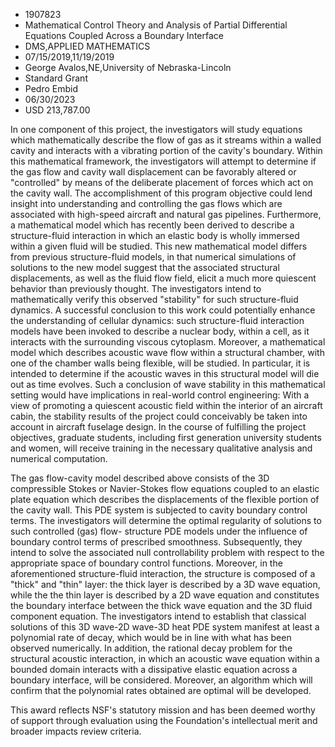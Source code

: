 
* 1907823
* Mathematical Control Theory and Analysis of Partial Differential Equations Coupled Across a Boundary Interface
* DMS,APPLIED MATHEMATICS
* 07/15/2019,11/19/2019
* George Avalos,NE,University of Nebraska-Lincoln
* Standard Grant
* Pedro Embid
* 06/30/2023
* USD 213,787.00

In one component of this project, the investigators will study equations which
mathematically describe the flow of gas as it streams within a walled cavity and
interacts with a vibrating portion of the cavity's boundary. Within this
mathematical framework, the investigators will attempt to determine if the gas
flow and cavity wall displacement can be favorably altered or "controlled" by
means of the deliberate placement of forces which act on the cavity wall. The
accomplishment of this program objective could lend insight into understanding
and controlling the gas flows which are associated with high-speed aircraft and
natural gas pipelines. Furthermore, a mathematical model which has recently been
derived to describe a structure-fluid interaction in which an elastic body is
wholly immersed within a given fluid will be studied. This new mathematical
model differs from previous structure-fluid models, in that numerical
simulations of solutions to the new model suggest that the associated structural
displacements, as well as the fluid flow field, elicit a much more quiescent
behavior than previously thought. The investigators intend to mathematically
verify this observed "stability" for such structure-fluid dynamics. A successful
conclusion to this work could potentially enhance the understanding of cellular
dynamics: such structure-fluid interaction models have been invoked to describe
a nuclear body, within a cell, as it interacts with the surrounding viscous
cytoplasm. Moreover, a mathematical model which describes acoustic wave flow
within a structural chamber, with one of the chamber walls being flexible, will
be studied. In particular, it is intended to determine if the acoustic waves in
this structural model will die out as time evolves. Such a conclusion of wave
stability in this mathematical setting would have implications in real-world
control engineering: With a view of promoting a quiescent acoustic field within
the interior of an aircraft cabin, the stability results of the project could
conceivably be taken into account in aircraft fuselage design. In the course of
fulfilling the project objectives, graduate students, including first generation
university students and women, will receive training in the necessary
qualitative analysis and numerical computation.

The gas flow-cavity model described above consists of the 3D compressible Stokes
or Navier-Stokes flow equations coupled to an elastic plate equation which
describes the displacements of the flexible portion of the cavity wall. This PDE
system is subjected to cavity boundary control terms. The investigators will
determine the optimal regularity of solutions to such controlled (gas) flow-
structure PDE models under the influence of boundary control terms of prescribed
smoothness. Subsequently, they intend to solve the associated null
controllability problem with respect to the appropriate space of boundary
control functions. Moreover, in the aforementioned structure-fluid interaction,
the structure is composed of a "thick" and "thin" layer: the thick layer is
described by a 3D wave equation, while the the thin layer is described by a 2D
wave equation and constitutes the boundary interface between the thick wave
equation and the 3D fluid component equation. The investigators intend to
establish that classical solutions of this 3D wave-2D wave-3D heat PDE system
manifest at least a polynomial rate of decay, which would be in line with what
has been observed numerically. In addition, the rational decay problem for the
structural acoustic interaction, in which an acoustic wave equation within a
bounded domain interacts with a dissipative elastic equation across a boundary
interface, will be considered. Moreover, an algorithm which will confirm that
the polynomial rates obtained are optimal will be developed.

This award reflects NSF's statutory mission and has been deemed worthy of
support through evaluation using the Foundation's intellectual merit and broader
impacts review criteria.

